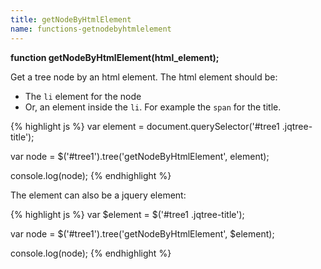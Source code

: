 ```yaml
---
title: getNodeByHtmlElement
name: functions-getnodebyhtmlelement
---
```


**function getNodeByHtmlElement(html_element);**

Get a tree node by an html element. The html element should be:

-   The `li` element for the node
-   Or, an element inside the `li`. For example the `span` for the title.

{% highlight js %}
var element = document.querySelector('#tree1 .jqtree-title');

var node = $('#tree1').tree('getNodeByHtmlElement', element);

console.log(node);
{% endhighlight %}

The element can also be a jquery element:

{% highlight js %}
var $element = $('#tree1 .jqtree-title');

var node = $('#tree1').tree('getNodeByHtmlElement', $element);

console.log(node);
{% endhighlight %}

